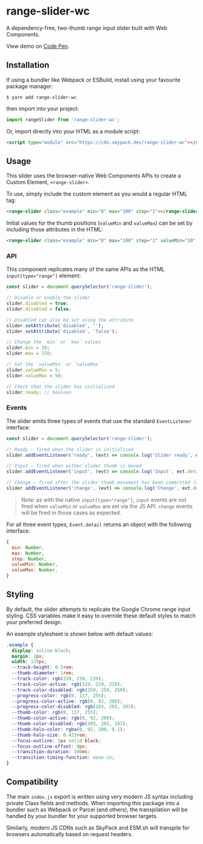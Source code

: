 # range-slider-wc

A dependency-free, two-thumb range input slider built with Web Components.

View demo on [Code Pen](https://codepen.io/isadrisal/pen/YzrQxqr).

## Installation

If using a bundler like Webpack or ESBuild, install using your favourite package manager:

```shell
$ yarn add range-slider-wc
```

then import into your project:

```js
import rangeSlider from 'range-slider-wc';
```

Or, import directly into your HTML as a module script:

```html
<script type="module" src="https://cdn.skypack.dev/range-slider-wc"></script>
```

## Usage

This slider uses the browser-native Web Components APIs to create a Custom Element, `<range-slider>`.

To use, simply include the custom element as you would a regular HTML tag:

```html
<range-slider class="example" min="0" max="100" step="1"></range-slider>
```

Initial values for the thumb positions (`valueMin` and `valueMax`) can be set by including those attributes in the HTML:

```html
<range-slider class="example" min="0" max="100" step="1" valueMin="10" valueMax="90"></range-slider>
```

### API

This component replicates many of the same APIs as the HTML `input[type="range"]` element:

```js
const slider = document.querySelector('range-slider');

// Disable or enable the slider
slider.disabled = true;
slider.disabled = false;

// Disabled can also be set using the attribute
slider.setAttribute('disabled', '');
slider.setAttribute('disabled', 'false');

// Change the `min` or `max` values
slider.min = 10;
slider.max = 150;

// Set the `valueMin` or `valueMax`
slider.valueMin = 5;
slider.valueMax = 50;

// Check that the slider has initialised
slider.ready; // boolean
```

### Events

The slider emits three types of events that use the standard `EventListener` interface:

```js
const slider = document.querySelector('range-slider');

// Ready – fired when the slider is initialised
slider.addEventListener('ready', (evt) => console.log('Slider ready', evt.detail));

// Input – fired when either slider thumb is moved
slider.addEventListener('input', (evt) => console.log('Input', evt.detail));

// Change – fired after the slider thumb movement has been committed (un-focused)
slider.addEventListener('change', (evt) => console.log('Change', evt.detail));
```

> Note: as with the native `input[type="range"]`, `input` events are not fired when `valueMin` or `valueMax` are set via the JS API. `change` events will be fired in those cases as expected.

For all three event types, `Event.detail` returns an object with the following interface:

```js
{
  min: Number,
  max: Number,
  step: Number,
  valueMin: Number,
  valueMax: Number,
}
```

## Styling

By default, the slider attempts to replicate the Google Chrome range input styling. CSS variables make it easy to override these default styles to match your preferred design.

An example stylesheet is shown below with default values:

```css
.example {
  display: inline-block;
  margin: 2px;
  width: 129px;
  --track-height: 0.5rem;
  --thumb-diameter: 1rem;
  --track-color: rgb(239, 239, 239);
  --track-color-active: rgb(229, 229, 229);
  --track-color-disabled: rgb(250, 250, 250);
  --progress-color: rgb(0, 117, 255);
  --progress-color-active: rgb(0, 92, 200);
  --progress-color-disabled: rgb(203, 203, 203);
  --thumb-color: rgb(0, 117, 255);
  --thumb-color-active: rgb(0, 92, 200);
  --thumb-color-disabled: rgb(203, 203, 203);
  --thumb-halo-color: rgba(0, 92, 200, 0.1);
  --thumb-halo-size: 0.425rem;
  --focus-outline: 1px solid black;
  --focus-outline-offset: 0px;
  --transition-duration: 100ms;
  --transition-timing-function: ease-in;
}
```

## Compatibility

The main `index.js` export is written using very modern JS syntax including private Class fields and methods. When importing this package into a bundler such as Webpack or Parcel (and others), the transpilation will be handled by your bundler for your supported browser targets.

Similarly, modern JS CDNs such as SkyPack and ESM.sh will transpile for browsers automatically based on request headers.

